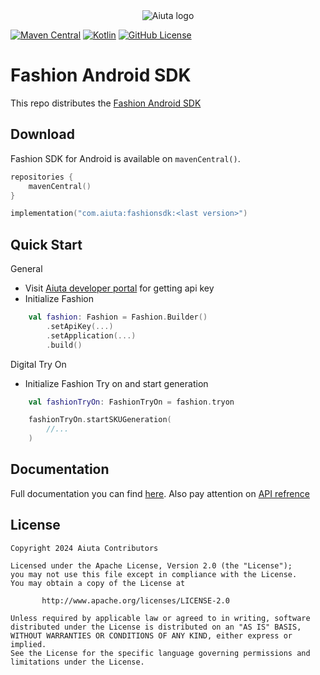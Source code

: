 <div align="center">
  <picture>
    <source media="(prefers-color-scheme: dark)" srcset="https://github.com/aiuta-com/android-sdk/assets/54765046/b104018c-9366-4cc3-8f40-dc202b6f5c8e">
    <img alt="Aiuta logo" src="https://github.com/aiuta-com/android-sdk/assets/54765046/b104018c-9366-4cc3-8f40-dc202b6f5c8e">
  </picture>
</div>


[![Maven Central](https://img.shields.io/maven-central/v/com.aiuta/fashionsdk)](https://central.sonatype.com/search?q=com.aiuta)
[![Kotlin](https://img.shields.io/badge/kotlin-1.9.22-blue.svg?logo=kotlin)](http://kotlinlang.org)
[![GitHub License](https://img.shields.io/badge/license-Apache%20License%202.0-blue.svg?style=flat)](http://www.apache.org/licenses/LICENSE-2.0)


# Fashion Android SDK

This repo distributes the [Fashion Android SDK](https://developer.aiuta.com/products/digital-try-on/Documentation)

## Download
Fashion SDK for Android is available on `mavenCentral()`.
```kotlin
repositories {
    mavenCentral()
}

implementation("com.aiuta:fashionsdk:<last version>")
```

## Quick Start
General
- Visit [Aiuta developer portal](https://developer.aiuta.com) for getting api key
- Initialize Fashion
```kotlin
    val fashion: Fashion = Fashion.Builder()
        .setApiKey(...)
        .setApplication(...)
        .build()
```

Digital Try On
- Initialize Fashion Try on and start generation
```kotlin
    val fashionTryOn: FashionTryOn = fashion.tryon

    fashionTryOn.startSKUGeneration(
        //...
    )
```

## Documentation

Full documentation you can find [here](https://aiuta-com.github.io/android-sdk-docs). Also pay attention 
on [API refrence](https://aiuta-com.github.io/android-sdk-docs-api) 


## License

    Copyright 2024 Aiuta Contributors

    Licensed under the Apache License, Version 2.0 (the "License");
    you may not use this file except in compliance with the License.
    You may obtain a copy of the License at

           http://www.apache.org/licenses/LICENSE-2.0

    Unless required by applicable law or agreed to in writing, software
    distributed under the License is distributed on an "AS IS" BASIS,
    WITHOUT WARRANTIES OR CONDITIONS OF ANY KIND, either express or implied.
    See the License for the specific language governing permissions and
    limitations under the License.
